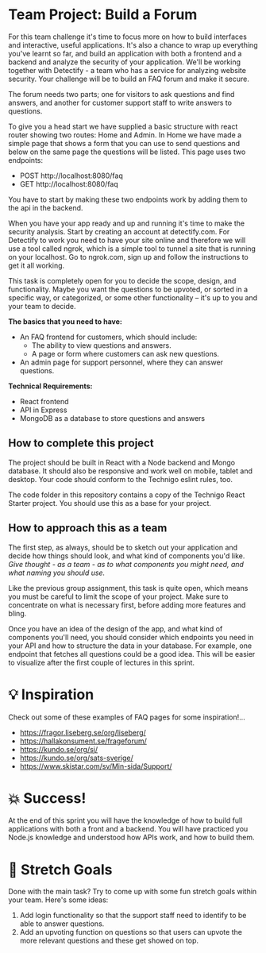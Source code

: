 # Team Project: Build a Forum

For this team challenge it's time to focus more on how to build interfaces and interactive, useful applications. It's also a chance to wrap up everything you've learnt so far, and build an application with both a frontend and a backend and analyze the security of your application. We'll be working together with Detectify - a team who has a service for analyzing website security. Your challenge will be to build an FAQ forum and make it secure.

The forum needs two parts; one for visitors to ask questions and find answers, and another for customer support staff to write answers to questions.

To give you a head start we have supplied a basic structure with react router showing two routes: Home and Admin. In Home we have made a simple page that shows a form that you can use to send questions and below on the same page the questions will be listed. This page uses two endpoints:

* POST http://localhost:8080/faq
* GET http://localhost:8080/faq

You have to start by making these two endpoints work by adding them to the api in the backend.

When you have your app ready and up and running it's time to make the security analysis. Start by creating an account at detectify.com. For Detectify to work you need to have your site online and therefore we will use a tool called ngrok, which is a simple tool to tunnel a site that is running on your localhost. Go to ngrok.com, sign up and follow the instructions to get it all working.

This task is completely open for you to decide the scope, design, and functionality. Maybe you want the questions to be upvoted, or sorted in a specific way, or categorized, or some other functionality – it's up to you and your team to decide.

**The basics that you need to have:**

* An FAQ frontend for customers, which should include:
  * The ability to view questions and answers.
  * A page or form where customers can ask new questions.
* An admin page for support personnel, where they can answer questions.

**Technical Requirements:**

* React frontend
* API in Express
* MongoDB as a database to store questions and answers

## How to complete this project

The project should be built in React with a Node backend and Mongo database. It should also be responsive and work well on mobile, tablet and desktop. Your code should conform to the Technigo eslint rules, too.

The code folder in this repository contains a copy of the Technigo React Starter project. You should use this as a base for your project.

## How to approach this as a team

The first step, as always, should be to sketch out your application and decide how things should look, and what kind of components you'd like. *Give thought - as a team - as to what components you might need, and what naming you should use.*

Like the previous group assignment, this task is quite open, which means you must be careful to limit the scope of your project. Make sure to concentrate on what is necessary first, before adding more features and bling.

Once you have an idea of the design of the app, and what kind of components you'll need, you should consider which endpoints you need in your API and how to structure the data in your database. For example, one endpoint that fetches all questions could be a good idea. This will be easier to visualize after the first couple of lectures in this sprint.

# :bulb: Inspiration

Check out some of these examples of FAQ pages for some inspiration!...

* https://fragor.liseberg.se/org/liseberg/
* https://hallakonsument.se/frageforum/
* https://kundo.se/org/sj/
* https://kundo.se/org/sats-sverige/
* https://www.skistar.com/sv/Min-sida/Support/

# :boom: Success!

At the end of this sprint you will have the knowledge of how to build full applications with both a front and a backend. You will have practiced you Node.js knowledge and understood how APIs work, and how to build them.

# :runner: Stretch Goals

Done with the main task? Try to come up with some fun stretch goals within your team. Here's some ideas:

1. Add login functionality so that the support staff need to identify to be able to answer questions.
1. Add an upvoting function on questions so that users can upvote the more relevant questions and these get showed on top.
